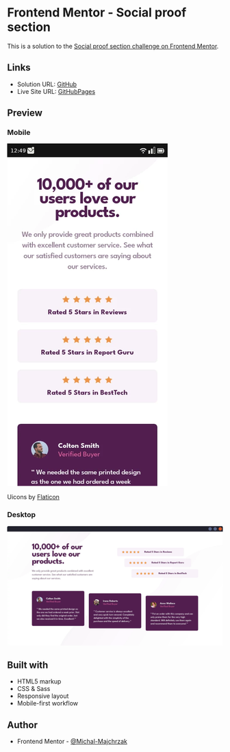 # Frontend Mentor - Social proof section

This is a solution to the [Social proof section challenge on Frontend Mentor](https://www.frontendmentor.io/challenges/social-proof-section-6e0qTv_bA).

## Links

- Solution URL: [GitHub](https://github.com/Michal-Majchrzak/fm-social-proof-section)
- Live Site URL: [GitHubPages](https://michal-majchrzak.github.io/fm-social-proof-section/)

## Preview

### Mobile
![mobile](screenshots/mobile.webp)

Uicons by [Flaticon](https://www.flaticon.com/uicons)

### Desktop
![desktop](screenshots/desktop.webp)

## Built with

- HTML5 markup
- CSS & Sass
- Responsive layout
- Mobile-first workflow

## Author

- Frontend Mentor - [@Michal-Majchrzak](https://www.frontendmentor.io/profile/Michal-Majchrzak)